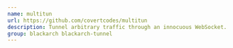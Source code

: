 ```yaml
---
name: multitun
url: https://github.com/covertcodes/multitun
description: Tunnel arbitrary traffic through an innocuous WebSocket.
group: blackarch blackarch-tunnel
---
```

